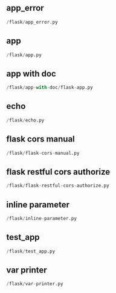 
## app_error
```python
/flask/app_error.py
```


## app
```python
/flask/app.py
```


## app with doc
```python
/flask/app-with-doc/flask-app.py
```


## echo
```python
/flask/echo.py
```


## flask cors manual
```python
/flask/flask-cors-manual.py
```


## flask restful cors authorize
```python
/flask/flask-restful-cors-authorize.py
```


## inline parameter
```python
/flask/inline-parameter.py
```


## test_app
```python
/flask/test_app.py
```


## var printer
```python
/flask/var-printer.py
```

